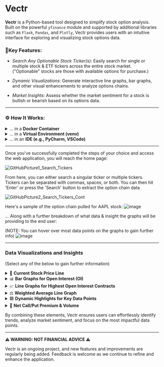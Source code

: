 # Vectr

**Vectr** is a Python-based tool designed to simplify stock option analysis. Built on the powerful `yfinance` module and supported by additional libraries such as `Flask`, `Pandas`, and `Plotly`, Vectr provides users with an intuitive interface for exploring and visualizing stock options data.  

### **🔑Key Features:**
- *Search Any Optionable Stock Ticker(s)*: Easily search for single or multiple stock & ETF tickers across the entire stock market. ("Optionable" stocks are those with available options for purchase.)

- *Dynamic Visualizations*: Generate interactive line graphs, bar graphs, and other visual enhancements to analyze options chains.

- *Market Insights*: Assess whether the market sentiment for a stock is bullish or bearish based on its options data.


------------


### **⚙️ How It Works:**

<details>
  <summary>... in a <b>Docker Container</b></summary>

  1. **Clone the Repository**:
     ```bash
     git clone https://github.com/NickRoccuzzo/Vectr
     cd Vectr
     ```

  2. **Build the Docker Image**:
     ```bash
     docker build -t vectr-app .
     ```

  3. **Run the Docker Container**:
     ```bash
     docker run -d -p 5000:5000 vectr-app
     ```

  4. **Access the Application**:
     - Open your browser and navigate to:
       ```
       http://127.0.0.1:5000
       ```

</details>

<details>
  <summary>... in a <b>Virtual Environment (venv)</b></summary>

  1. **Clone the Repository**:
     ```bash
     git clone https://github.com/NickRoccuzzo/Vectr
     cd Vectr
     ```

  2. **Create and Activate a Virtual Environment**:
     ```bash
     python3 -m venv venv
     source venv/bin/activate  # On Linux/Mac
     .\venv\Scripts\activate   # On Windows
     ```

  3. **Install Dependencies**:
     ```bash
     pip install -r requirements.txt
     ```

  4. **Run the Flask Application**:
     ```bash
     python FlaskAppVectr.py
     ```

  5. **Access the Application**:
     - Open your browser and navigate to:
       ```
       http://127.0.0.1:5000
       ```

  6. **Deactivate the Virtual Environment (when done)**:
     ```bash
     deactivate
     ```

</details>

<details>
  <summary>... in an <b>IDE (e.g., PyCharm, VSCode)</b></summary>

  1. **Clone the Repository**:
     - Use your IDE's terminal or any terminal to clone the repository:
       ```bash
       git clone https://github.com/NickRoccuzzo/Vectr.git
       cd Vectr
       ```

  2. **Open the Project**:
     - Open the cloned directory as a project in your IDE (e.g., **File > Open** in PyCharm or VSCode).

  3. **Optional: Set Up a Virtual Environment**:
     - While not strictly required, it’s recommended to set up a virtual environment to keep dependencies isolated.
     - **In PyCharm**:
       - Go to **File > Settings > Project > Python Interpreter**.
       - Add a new virtual environment or point the interpreter to an existing one.
     - **In VSCode**:
       - Create a virtual environment in the terminal:
         ```bash
         python3 -m venv venv
         ```
       - Activate it:
         ```bash
         source venv/bin/activate  # On Linux/Mac
         .\venv\Scripts\activate   # On Windows
         ```

  4. **Install Dependencies**:
     - If your environment doesn’t already have the necessary packages, install them using:
       ```bash
       pip install -r requirements.txt
       ```

  5. **Run the Application**:
     - Open `FlaskAppVectr.py` in your IDE and click the **Run** button (or use the IDE’s shortcut to run the Python file).

  6. **Access the Application**:
     - Open your browser and navigate to:
       ```
       http://127.0.0.1:5000
       ```

</details>

------------


Once you've successfully completed the steps of your choice and access the web application, you will reach the home page:

![GitHubPicture1_Search_Tickers](https://github.com/user-attachments/assets/cd802404-624d-4f67-8fee-3f6cb3928ed8)

From here, you can either search a singular ticker or multiple tickers.  
Tickers can be separated with commas, spaces, or both.  You can then hit 'Enter' or press the 'Search' button to extract the option chain data

![GitHubPicture2_Search_Tickers_Cont](https://github.com/user-attachments/assets/9a017fa5-f778-4841-97dc-97d072ea6e66)


Here's a sample of the option chain pulled for AAPL stock:
![image](https://github.com/user-attachments/assets/1bf826ca-b889-43fa-9852-6d15e89298a3)


... Along with a further breakdown of what data & insight the graphs will be providing to the end user:

(NOTE: You can hover over most data points on the graphs to gain further info)
![image](https://github.com/user-attachments/assets/081ed27e-ab4a-4a4a-8279-101ae1ba14a4)

------------

### Data Visualizations and Insights
(Select any of the below to gain further information)

<details>
  <summary>🔹 <b>Current Stock Price Line</b></summary>

  - A bright blue horizontal line is plotted on the graph to represent the current price of the stock.
  - This helps users quickly see where the current price stands relative to the available options data.

</details>

<details>
  <summary>📊 <b>Bar Graphs for Open Interest (OI)</b></summary>

  - Visualize the Open Interest (OI)—the number of contracts currently open for each strike price.
  - Users can hover over each bar to see the cumulative OI # of all **Call** or **Put** contracts for that particular expiration date.
  - Outliers are immediately visible, drawing attention to expiration dates with an unusual amount of interest in one side or the other.

</details>

<details>
  <summary>📈 <b>Line Graphs for Highest Open Interest Contracts</b></summary>

  - Line graphs are plotted using the **specific Call & Put contracts with the highest Open Interest** at each expiration date.
  - These data points reflect the strike prices that the market considers **most significant**.
  - **For example:** If strike prices are $5, $10, $15, and $20, and the **$10** Call contract & **$5** Put contract have the highest Open Interest, those will be graphed as the key data points for that expiration.

</details>

<details>
  <summary>⚖️ <b>Weighted Average Line Graph</b></summary>

  - This graph provides an "average" view of the market's activity, weighted by Open Interest.
  - Strike prices with higher Open Interest have a greater impact on this line, giving users a clearer sense of market sentiment.
  - Example: If 100 Call contracts are bought at a $100 strike price, and 30 Put contracts are bought at a $50 strike price, the average line will slightly favor the Call options, resulting in an upward movement.

</details>

<details>
  <summary>🟩 <b>Dynamic Highlights for Key Data Points</b></summary>

  - Each data point with the highest Open Interest is marked with **dynamic squares** to catch the user's eye.
  - These highlights make it easy to spot which contracts or expiration dates are experiencing significant market activity.

</details>

<details>
  <summary>🐂 <b>Net Call/Put Premium & Volume</b></summary>

  - Two annotations in the top-left corner of the Plotly graph display these aggregate values:
    - **Premium**: The total dollar amount spent across the option chain at the time of the query.
    - **Volume**: The total number of contracts purchased at the time of the query.
  - These metrics provide insights into the type of flow the chain is experiencing, helping users determine whether sentiment is more **bullish** or **bearish**.

</details>

By combining these elements, Vectr ensures users can effortlessly identify trends, analyze market sentiment, and focus on the most impactful data points.


------------
**⚠️ WARNING: NOT FINANCIAL ADVICE ⚠️**

Vectr is an ongoing project, and new features and improvements are regularly being added. Feedback is welcome as we continue to refine and enhance the application.
